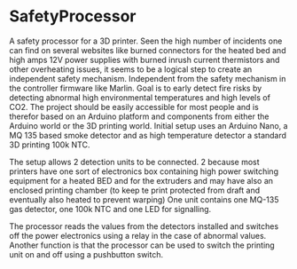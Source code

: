 # SafetyProcessor
A safety processor for a 3D printer. 
Seen the high number of incidents one can find on several websites like burned connectors for the heated bed and high amps 12V power supplies with burned inrush current thermistors and other overheating issues, it seems to be a logical step to create an independent safety mechanism. Independent from the safety mechanism in the controller firmware like Marlin. 
Goal is to early detect fire risks by detecting abnormal high environmental temperatures and high levels of CO2.
The project should be easily accessible for most people and is therefor based on an Arduino platform and components from either the Arduino world or the 3D printing world.
Initial setup uses an Arduino Nano, a MQ 135 based smoke detector and as high temperature detector a standard 3D printing 100k NTC.

The setup allows 2 detection units to be connected. 2 because most printers have one sort of electronics box containing high power switching equipment for a heated BED and for the extruders and may have also an enclosed printing chamber (to keep te print protected from draft and eventually also heated to prevent warping)
One unit contains one MQ-135 gas detector, one 100k NTC and one LED for signalling.

The processor reads the values from the detectors installed and switches off the power electronics using a relay in the case of abnormal values.
Another function is that the processor can be used to switch the printing unit on and off using a pushbutton switch.
